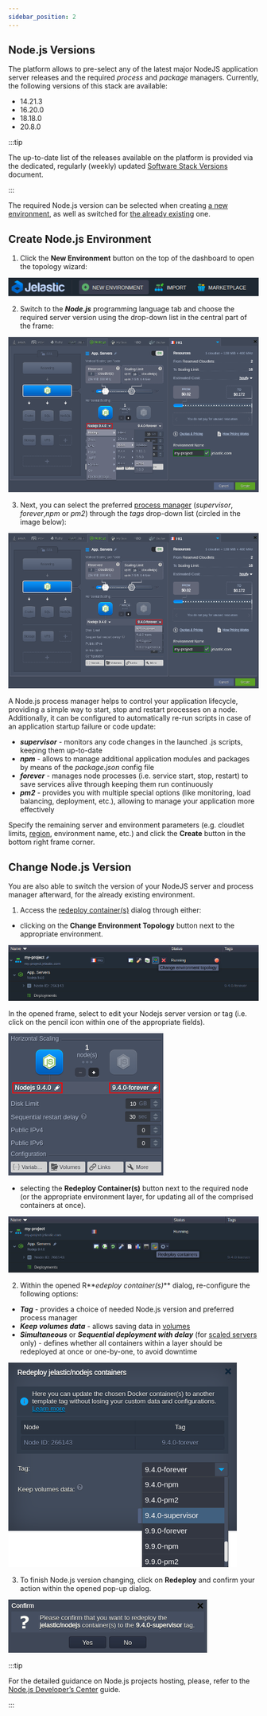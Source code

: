 ```yaml
---
sidebar_position: 2
---
```


## Node.js Versions

The platform allows to pre-select any of the latest major NodeJS application server releases and the required _process_ and _package_ managers. Currently, the following versions of this stack are available:

- 14.21.3
- 16.20.0
- 18.18.0
- 20.8.0

:::tip

The up-to-date list of the releases available on the platform is provided via the dedicated, regularly (weekly) updated [Software Stack Versions](https://cloudmydc.com/) document.

:::

The required Node.js version can be selected when creating [a new environment](https://cloudmydc.com/), as well as switched for [the already existing](https://cloudmydc.com/) one.

## Create Node.js Environment

1. Click the **New Environment** button on the top of the dashboard to open the topology wizard:

<div style={{
    display:'flex',
    justifyContent: 'center',
    margin: '0 0 1rem 0'
}}>

![Locale Dropdown](./img/NodejsVersions/01-new-environment-button.png)

</div>

2. Switch to the **_Node.js_** programming language tab and choose the required server version using the drop-down list in the central part of the frame:

<div style={{
    display:'flex',
    justifyContent: 'center',
    margin: '0 0 1rem 0'
}}>

![Locale Dropdown](./img/NodejsVersions/02-wizard-select-nodejs-version.png)

</div>

3. Next, you can select the preferred [process manager](https://cloudmydc.com/) (_supervisor_, _forever_,_npm_ or _pm2_) through the _tags_ drop-down list (circled in the image below):

<div style={{
    display:'flex',
    justifyContent: 'center',
    margin: '0 0 1rem 0'
}}>

![Locale Dropdown](./img/NodejsVersions/03-wizard-select-process-manager.png)

</div>

A Node.js process manager helps to control your application lifecycle, providing a simple way to start, stop and restart processes on a node. Additionally, it can be configured to automatically re-run scripts in case of an application startup failure or code update:

- **_supervisor_** - monitors any code changes in the launched .js scripts, keeping them up-to-date
- **_npm_** - allows to manage additional application modules and packages by means of the _package.json_ config file
- **_forever_** - manages node processes (i.e. service start, stop, restart) to save services alive through keeping them run continuously
- **_pm2_** - provides you with multiple special options (like monitoring, load balancing, deployment, etc.), allowing to manage your application more effectively

Specify the remaining server and environment parameters (e.g. cloudlet limits, [region](https://cloudmydc.com/), environment name, etc.) and click the **Create** button in the bottom right frame corner.

## Change Node.js Version

You are also able to switch the version of your NodeJS server and process manager afterward, for the already existing environment.

1. Access the [redeploy container(s)](https://cloudmydc.com/) dialog through either:

- clicking on the **Change Environment Topology** button next to the appropriate environment.

<div style={{
    display:'flex',
    justifyContent: 'center',
    margin: '0 0 1rem 0'
}}>

![Locale Dropdown](./img/NodejsVersions/04-change-topology-button.png)

</div>

In the opened frame, select to edit your Nodejs server version or tag (i.e. click on the pencil icon within one of the appropriate fields).

<div style={{
    display:'flex',
    justifyContent: 'center',
    margin: '0 0 1rem 0'
}}>

![Locale Dropdown](./img/NodejsVersions/05-wizard-redeploy.png)

</div>

- selecting the **Redeploy Container(s)** button next to the required node (or the appropriate environment layer, for updating all of the comprised containers at once).

<div style={{
    display:'flex',
    justifyContent: 'center',
    margin: '0 0 1rem 0'
}}>

![Locale Dropdown](./img/NodejsVersions/06-redeploy-button.png)

</div>

2. Within the opened R**_edeploy container(s)_** dialog, re-configure the following options:

- **_Tag_** - provides a choice of needed Node.js version and preferred process manager
- **_Keep volumes data_** - allows saving data in [volumes](https://cloudmydc.com/)
- **_Simultaneous_** or **_Sequential deployment with delay_** (for [scaled servers](https://cloudmydc.com/) only) - defines whether all containers within a layer should be redeployed at once or one-by-one, to avoid downtime

<div style={{
    display:'flex',
    justifyContent: 'center',
    margin: '0 0 1rem 0'
}}>

![Locale Dropdown](./img/NodejsVersions/07-redeploy-dialog.png)

</div>

3. To finish Node.js version changing, click on **Redeploy** and confirm your action within the opened pop-up dialog.

<div style={{
    display:'flex',
    justifyContent: 'center',
    margin: '0 0 1rem 0'
}}>

![Locale Dropdown](./img/NodejsVersions/08-redeploy-confirmation.png)

</div>

:::tip

For the detailed guidance on Node.js projects hosting, please, refer to the [Node.js Developer’s Center](https://cloudmydc.com/) guide.

:::
